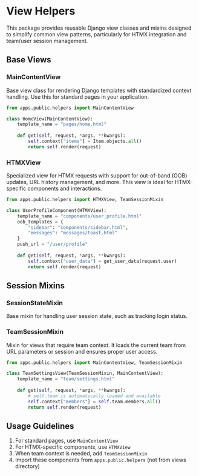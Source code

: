 # View Helpers

This package provides reusable Django view classes and mixins designed to simplify common view patterns, particularly for HTMX integration and team/user session management.

## Base Views

### MainContentView

Base view class for rendering Django templates with standardized context handling. Use this for standard pages in your application.

```python
from apps.public.helpers import MainContentView

class HomeView(MainContentView):
    template_name = "pages/home.html"
    
    def get(self, request, *args, **kwargs):
        self.context["items"] = Item.objects.all()
        return self.render(request)
```

### HTMXView

Specialized view for HTMX requests with support for out-of-band (OOB) updates, URL history management, and more. This view is ideal for HTMX-specific components and interactions.

```python
from apps.public.helpers import HTMXView, TeamSessionMixin

class UserProfileComponent(HTMXView):
    template_name = "components/user_profile.html"
    oob_templates = {
        "sidebar": "components/sidebar.html",
        "messages": "messages/toast.html"
    }
    push_url = "/user/profile"
    
    def get(self, request, *args, **kwargs):
        self.context["user_data"] = get_user_data(request.user)
        return self.render(request)
```

## Session Mixins

### SessionStateMixin

Base mixin for handling user session state, such as tracking login status.

### TeamSessionMixin

Mixin for views that require team context. It loads the current team from URL parameters or session and ensures proper user access.

```python
from apps.public.helpers import MainContentView, TeamSessionMixin

class TeamSettingsView(TeamSessionMixin, MainContentView):
    template_name = "team/settings.html"
    
    def get(self, request, *args, **kwargs):
        # self.team is automatically loaded and available
        self.context["members"] = self.team.members.all()
        return self.render(request)
```


## Usage Guidelines

1. For standard pages, use `MainContentView`
2. For HTMX-specific components, use `HTMXView`
3. When team context is needed, add `TeamSessionMixin`
4. Import these components from `apps.public.helpers` (not from views directory)

